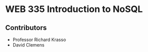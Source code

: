 <h1>WEB 335 Introduction to NoSQL</h1>
<h2>Contributors</h2>
<ul>
  <li>Professor Richard Krasso</li>
  <li>David Clemens</li>
</ul>